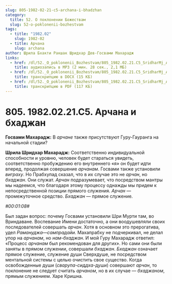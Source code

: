 ```yaml
---
slug: 805-1982-02-21-c5-archana-i-bhadzhan
category:
  title: 52. О поклонении Божествам
  slug: 52-o-poklonenii-bozhestvam
tags:
  - title: "1982.02"
    slug: 1982-02
  - title: Арчана
    slug: archana
author: Шрила Бхакти Ракшак Шридхар Дев-Госвами Махарадж
links:
  - href: /dl/52._O_poklonenii_Bozhestvam/805_1982.02.21.C5_SridharMj_Archana_i_bhadzhan.mp3
    title: аудиозапись в MP3 (2 мин. 28 сек., 2,1 МБ)
  - href: /dl/52._O_poklonenii_Bozhestvam/805_1982.02.21.C5_SridharMj_Archana_i_bhadzhan.docx
    title: транскрипцию в DOCX (15 КБ)
  - href: /dl/52._O_poklonenii_Bozhestvam/805_1982.02.21.C5_SridharMj_Archana_i_bhadzhan.pdf
    title: транскрипцию в PDF (117 КБ)
---
```


# 805. 1982.02.21.C5. Арчана и бхаджан

**Госвами Махарадж:** В *арчане* также присутствуют Гуру-Гауранга на начальной стадии?

**Шрила Шридхар Махарадж:** Соответственно индивидуальной способности и уровню, человек будет стараться увидеть, соответственно пробуждению его внутреннего «я» он будет идти вперед, продолжая совершение *арчанам*. Госвами также установили *виграху*. Но Прабхупад сказал, что в их случае это не *арчан*, но *бхаджан*. Они служат. *Арчан* подразумевает, что посредством мантры мы надеемся, что благодаря этому процессу однажды мы придем к непосредственной позиции прямого служения. *Арчан* — промежуточное средство. *Бхаджан* — прямое служение.

*#00:01:08#*

Был задан вопрос: почему Госвами установили Шри Мурти там, во Вриндаване. Воспевание Имени достаточно, а они воодушевляли своих последователей совершать *арчан*. Хотя в основном это прерогатива, удел *Рамануджа*—*сампрадайи*. Махапрабху не подчеркивал, не делал упор на *арчанам*, но *нам-бхаджан*. И мой Гуру Махарадж ответил: «Процесс *арчанам* был рекомендован для других». Но сами они были заняты в прямом служении, совершали *бхаджан*. *Бхаджан* означает прямое служение, служение души Сверхдуше, не посредством ментальной системы с целью очистить свое существо. Когда освобожденные души (*сварупа-сиддха*-души) совершают *арчан*, то поклонение не следует считать *арчаном*, но в их случае — *бхаджаном*, прямым служением. Харе Кришна.

